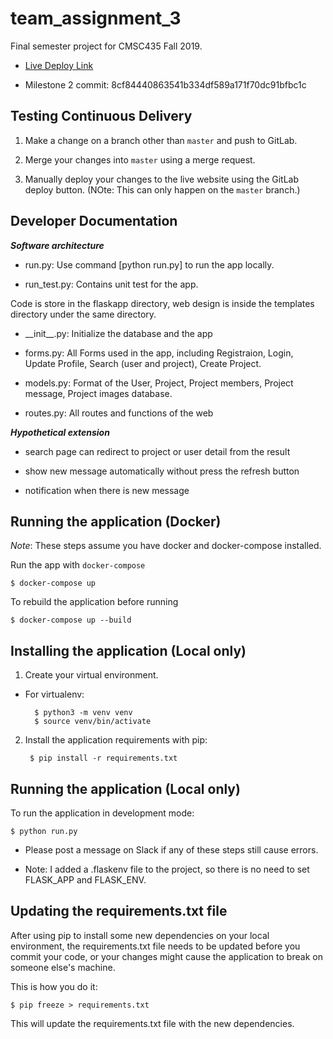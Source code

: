 # team_assignment_3

Final semester project for CMSC435 Fall 2019.

* [Live Deploy Link](http://teamassignment3-env.wripq8ra6y.us-east-1.elasticbeanstalk.com/)

* Milestone 2 commit: 8cf84440863541b334df589a171f70dc91bfbc1c

## Testing Continuous Delivery

1. Make a change on a branch other than ```master``` and push to GitLab.

2. Merge your changes into ```master``` using a merge request.

3. Manually deploy your changes to the live website using the GitLab deploy button. (NOte: This can only happen on the ```master``` branch.)

## Developer Documentation

***Software architecture***

- run.py: Use command [python run.py] to run the app locally.  

- run_test.py: Contains unit test for the app.  

Code is store in the flaskapp directory, 
	web design is inside the templates directory under the same directory.

- \_\_init__.py: Initialize the database and the app

- forms.py: All Forms used in the app, including Registraion, Login, 
         Update Profile, Search (user and project), Create Project.  

- models.py: Format of the User, Project, Project members,
         Project message, Project images database.  

- routes.py: All routes and functions of the web
      

***Hypothetical extension***

- search page can redirect to project or user detail from the result

- show new message automatically without press the refresh button

- notification when there is new message


## Running the application (Docker)

*Note*: These steps assume you have docker and docker-compose installed.

Run the app with ```docker-compose```

    $ docker-compose up

To rebuild the application before running

    $ docker-compose up --build

## Installing the application (Local only)

1. Create your virtual environment.

- For virtualenv:

        $ python3 -m venv venv
        $ source venv/bin/activate

2. Install the application requirements with pip:

        $ pip install -r requirements.txt

## Running the application (Local only)

To run the application in development mode:

    $ python run.py

- Please post a message on Slack if any of these steps still cause errors.

- Note: I added a .flaskenv file to the project, so there is no need to set
  FLASK_APP and FLASK_ENV.


## Updating the requirements.txt file

After using pip to install some new dependencies on your local environment, the
requirements.txt file needs to be updated before you commit your code, or your
changes might cause the application to break on someone else's machine.

This is how you do it:

    $ pip freeze > requirements.txt

This will update the requirements.txt file with the new dependencies. 
